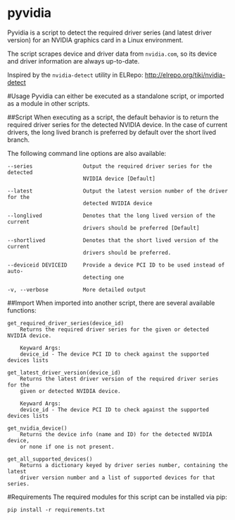 pyvidia
=======
Pyvidia is a script to detect the required driver series (and latest driver
version) for an NVIDIA graphics card in a Linux environment.

The script scrapes device and driver data from `nvidia.com`, so its device and
driver information are always up-to-date.

Inspired by the `nvidia-detect` utility in ELRepo:
http://elrepo.org/tiki/nvidia-detect

#Usage
Pyvidia can either be executed as a standalone script, or imported as a module
in other scripts.

##Script
When executing as a script, the default behavior is to return the required
driver series for the detected NVIDIA device. In the case of current drivers,
the long lived branch is preferred by default over the short lived branch.

The following command line options are also available:
```
--series                Output the required driver series for the detected
                        NVIDIA device [Default]

--latest                Output the latest version number of the driver for the
                        detected NVIDIA device

--longlived             Denotes that the long lived version of the current
                        drivers should be preferred [Default]

--shortlived            Denotes that the short lived version of the current
                        drivers should be preferred.

--deviceid DEVICEID     Provide a device PCI ID to be used instead of auto-
                        detecting one

-v, --verbose           More detailed output
```

##Import
When imported into another script, there are several available functions:

```
get_required_driver_series(device_id)
    Returns the required driver series for the given or detected NVIDIA device.

    Keyward Args:
    device_id - The device PCI ID to check against the supported devices lists
```

```
get_latest_driver_version(device_id)
    Returns the latest driver version of the required driver series for the
    given or detected NVIDIA device.

    Keyward Args:
    device_id - The device PCI ID to check against the supported devices lists
```

```
get_nvidia_device()
    Returns the device info (name and ID) for the detected NVIDIA device,
    or none if one is not present.
```

```
get_all_supported_devices()
    Returns a dictionary keyed by driver series number, containing the latest
    driver version number and a list of supported devices for that series.
```

#Requirements
The required modules for this script can be installed via pip:
```
pip install -r requirements.txt
```
